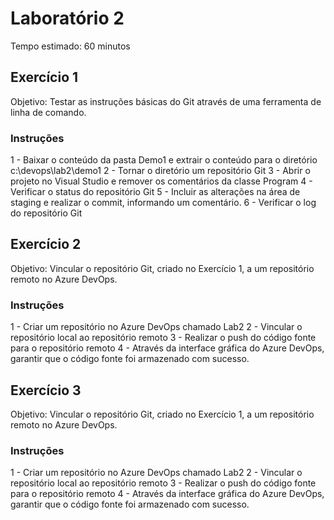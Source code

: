 # Laboratório 2

Tempo estimado: 60 minutos

## Exercício 1

Objetivo: Testar as instruções básicas do Git através de uma ferramenta de linha de comando.

### Instruções

1 - Baixar o conteúdo da pasta Demo1 e extrair o conteúdo para o diretório c:\devops\lab2\demo1
2 - Tornar o diretório um repositório Git
3 - Abrir o projeto no Visual Studio e remover os comentários da classe Program
4 - Verificar o status do repositório Git
5 - Incluir as alterações na área de staging e realizar o commit, informando um comentário.
6 - Verificar o log do repositório Git

## Exercício 2

Objetivo: Vincular o repositório Git, criado no Exercício 1, a um repositório remoto no Azure DevOps.

### Instruções

1 - Criar um repositório no Azure DevOps chamado Lab2
2 - Vincular o repositório local ao repositório remoto
3 - Realizar o push do código fonte para o repositório remoto
4 - Através da interface gráfica do Azure DevOps, garantir que o código fonte foi armazenado com sucesso.

## Exercício 3

Objetivo: Vincular o repositório Git, criado no Exercício 1, a um repositório remoto no Azure DevOps.

### Instruções

1 - Criar um repositório no Azure DevOps chamado Lab2
2 - Vincular o repositório local ao repositório remoto
3 - Realizar o push do código fonte para o repositório remoto
4 - Através da interface gráfica do Azure DevOps, garantir que o código fonte foi armazenado com sucesso.
